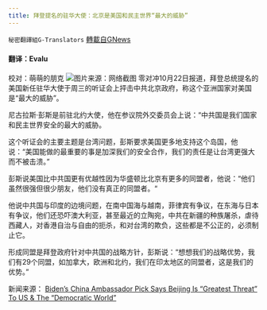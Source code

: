 ```yaml
---
title: 拜登提名的驻华大使：北京是美国和民主世界“最大的威胁”
---
```

`秘密翻譯組G-Translators` [轉載自GNews](https://gnews.org/zh-hans/1611675/)

#### 翻译：Evalu
校对：萌萌的朋克
![](https://assets.gnews.org/wp-content/uploads/2021/10/3-78.jpg)图片来源：网络截图
零对冲10月22日报道，拜登总统提名的美国新任驻华大使于周三的听证会上抨击中共北京政府，称这个亚洲国家对美国是“最大的威胁”。

尼古拉斯·彭斯是前驻北约大使，他在参议院外交委员会上说：“中共国是我们国家和民主世界安全的最大的威胁。

这个听证会的主要主题是台湾问题，彭斯要求美国更多地支持这个岛国，他说：“美国能做的最重要的事是加深我们的安全合作，我们的责任是让台湾更强大而不被击溃。”

彭斯说美国比中共国更有优越性因为华盛顿比北京有更多的同盟者，他说：“他们虽然很强但很少朋友，他们没有真正的同盟者。“

他说中共国与印度的边境问题，在南中国海与越南，菲律宾有争议，在东海与日本有争议，他们还恐吓澳大利亚，甚至最近的立陶宛，中共在新疆的种族屠杀，虐待西藏人，对香港自治与自由的扼杀，和对台湾的欺负，这些都是不公正的，必须制止它。

形成同盟是拜登政府针对中共国的战略方针，彭斯说：“想想我们的战略优势，我们有29个同盟，如加拿大，欧洲和北约，我们在印太地区的同盟者，这是我们的优势。”

新闻来源： [Biden’s China Ambassador Pick Says Beijing Is “Greatest Threat” To US & The “Democratic World”](https://www.zerohedge.com/geopolitical/bidens-pick-ambassador-china-says-beijing-greatest-threat-us-democratic-world)
